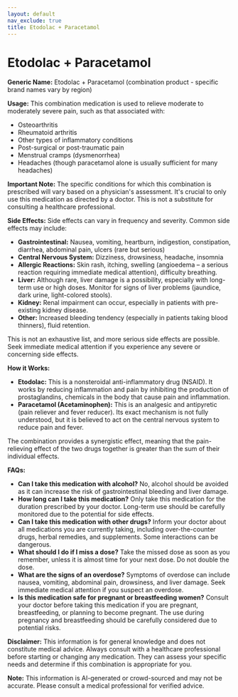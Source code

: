 ```yaml
---
layout: default
nav_exclude: true
title: Etodolac + Paracetamol
---
```


# Etodolac + Paracetamol

**Generic Name:** Etodolac + Paracetamol (combination product - specific brand names vary by region)

**Usage:**  This combination medication is used to relieve moderate to moderately severe pain, such as that associated with:

* Osteoarthritis
* Rheumatoid arthritis
* Other types of inflammatory conditions
* Post-surgical or post-traumatic pain
* Menstrual cramps (dysmenorrhea)
* Headaches (though paracetamol alone is usually sufficient for many headaches)


**Important Note:**  The specific conditions for which this combination is prescribed will vary based on a physician's assessment.  It's crucial to only use this medication as directed by a doctor.  This is not a substitute for consulting a healthcare professional.

**Side Effects:**  Side effects can vary in frequency and severity. Common side effects may include:

* **Gastrointestinal:**  Nausea, vomiting, heartburn, indigestion, constipation, diarrhea, abdominal pain, ulcers (rare but serious)
* **Central Nervous System:** Dizziness, drowsiness, headache, insomnia
* **Allergic Reactions:** Skin rash, itching, swelling (angioedema – a serious reaction requiring immediate medical attention), difficulty breathing.
* **Liver:** Although rare, liver damage is a possibility, especially with long-term use or high doses.  Monitor for signs of liver problems (jaundice, dark urine, light-colored stools).
* **Kidney:** Renal impairment can occur, especially in patients with pre-existing kidney disease.
* **Other:**  Increased bleeding tendency (especially in patients taking blood thinners), fluid retention.


This is not an exhaustive list, and more serious side effects are possible.  Seek immediate medical attention if you experience any severe or concerning side effects.


**How it Works:**

* **Etodolac:** This is a nonsteroidal anti-inflammatory drug (NSAID). It works by reducing inflammation and pain by inhibiting the production of prostaglandins, chemicals in the body that cause pain and inflammation.
* **Paracetamol (Acetaminophen):** This is an analgesic and antipyretic (pain reliever and fever reducer).  Its exact mechanism is not fully understood, but it is believed to act on the central nervous system to reduce pain and fever.

The combination provides a synergistic effect, meaning that the pain-relieving effect of the two drugs together is greater than the sum of their individual effects.


**FAQs:**

* **Can I take this medication with alcohol?**  No, alcohol should be avoided as it can increase the risk of gastrointestinal bleeding and liver damage.
* **How long can I take this medication?**  Only take this medication for the duration prescribed by your doctor.  Long-term use should be carefully monitored due to the potential for side effects.
* **Can I take this medication with other drugs?**  Inform your doctor about all medications you are currently taking, including over-the-counter drugs, herbal remedies, and supplements.  Some interactions can be dangerous.
* **What should I do if I miss a dose?**  Take the missed dose as soon as you remember, unless it is almost time for your next dose.  Do not double the dose.
* **What are the signs of an overdose?**  Symptoms of overdose can include nausea, vomiting, abdominal pain, drowsiness, and liver damage.  Seek immediate medical attention if you suspect an overdose.
* **Is this medication safe for pregnant or breastfeeding women?**  Consult your doctor before taking this medication if you are pregnant, breastfeeding, or planning to become pregnant.  The use during pregnancy and breastfeeding should be carefully considered due to potential risks.


**Disclaimer:** This information is for general knowledge and does not constitute medical advice. Always consult with a healthcare professional before starting or changing any medication.  They can assess your specific needs and determine if this combination is appropriate for you.


**Note:** This information is AI-generated or crowd-sourced and may not be accurate. Please consult a medical professional for verified advice.